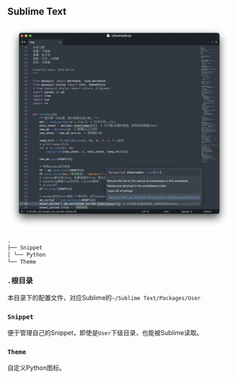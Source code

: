 ## Sublime Text

![](https://github.com/ykqmain/Config/blob/master/Sublime/Sublime.png)

```
.
├── Snippet
│ └── Python
└── Theme
```

### `.`根目录
本目录下的配置文件，对应Sublime的`~/Sublime Text/Packages/User`

### `Snippet`
便于管理自己的Snippet，即使是`User`下级目录，也能被Sublime读取。

### `Theme`
自定义Python图标。

